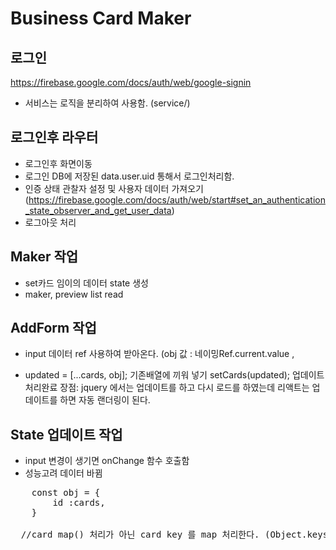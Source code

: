 # Business Card Maker

## 로그인

https://firebase.google.com/docs/auth/web/google-signin

- 서비스는 로직을 분리하여 사용함. (service/)

## 로그인후 라우터

- 로그인후 화면이동
- 로그인 DB에 저장된 data.user.uid 통해서 로그인처리함.
- 인증 상태 관찰자 설정 및 사용자 데이터 가져오기
  (https://firebase.google.com/docs/auth/web/start#set_an_authentication_state_observer_and_get_user_data)
- 로그아웃 처리

## Maker 작업

- set카드 임이의 데이터 state 생성
- maker, preview list read

## AddForm 작업

- input 데이터 ref 사용하여 받아온다.
  (obj 값 : 네이밍Ref.current.value , <form ref={formRef}>
- updated = [...cards, obj]; 기존배열에 끼워 넣기
  setCards(updated); 업데이트 처리완료
  장점: jquery 에서는 업데이트를 하고 다시 로드를 하였는데
  리액트는 업데이트를 하면 자동 랜더링이 된다.

## State 업데이트 작업

- input 변경이 생기면 onChange 함수 호출함
- 성능고려 데이터 바뀜
<pre>
	const obj = {
		id :cards,
	}

  //card map() 처리가 아닌 card key 를 map 처리한다. (Object.keys() 이용)
</pre>
